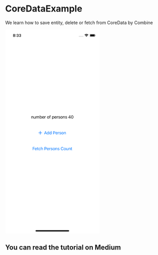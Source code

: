 # CoreDataExample
We learn how to save entity, delete or fetch from CoreData by Combine

<img src="https://github.com/deda9/CoreDataExample/blob/main/image.png" width="300px"/>

## You can read the tutorial on Medium
